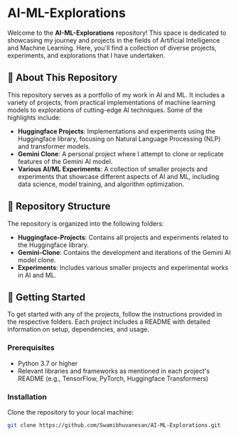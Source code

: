 # AI-ML-Explorations

Welcome to the **AI-ML-Explorations** repository! This space is dedicated to showcasing my journey and projects in the fields of Artificial Intelligence and Machine Learning. Here, you'll find a collection of diverse projects, experiments, and explorations that I have undertaken.

## 🧠 About This Repository

This repository serves as a portfolio of my work in AI and ML. It includes a variety of projects, from practical implementations of machine learning models to explorations of cutting-edge AI techniques. Some of the highlights include:

- **Huggingface Projects**: Implementations and experiments using the Huggingface library, focusing on Natural Language Processing (NLP) and transformer models.
- **Gemini Clone**: A personal project where I attempt to clone or replicate features of the Gemini AI model.
- **Various AI/ML Experiments**: A collection of smaller projects and experiments that showcase different aspects of AI and ML, including data science, model training, and algorithm optimization.

## 📁 Repository Structure

The repository is organized into the following folders:

- **Huggingface-Projects**: Contains all projects and experiments related to the Huggingface library.
- **Gemini-Clone**: Contains the development and iterations of the Gemini AI model clone.
- **Experiments**: Includes various smaller projects and experimental works in AI and ML.

## 🚀 Getting Started

To get started with any of the projects, follow the instructions provided in the respective folders. Each project includes a README with detailed information on setup, dependencies, and usage.

### Prerequisites

- Python 3.7 or higher
- Relevant libraries and frameworks as mentioned in each project's README (e.g., TensorFlow, PyTorch, Huggingface Transformers)

### Installation

Clone the repository to your local machine:

```sh
git clone https://github.com/Swamibhuvanesan/AI-ML-Explorations.git
